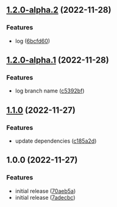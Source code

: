 ## [1.2.0-alpha.2](https://github.com/RimacTechnology/semantic-release-s3/compare/v1.2.0-alpha.1...v1.2.0-alpha.2) (2022-11-28)


### Features

* log ([6bcfd60](https://github.com/RimacTechnology/semantic-release-s3/commit/6bcfd60a8a434133d93db3b29a7ae334a4235a36))

## [1.2.0-alpha.1](https://github.com/RimacTechnology/semantic-release-s3/compare/v1.1.0...v1.2.0-alpha.1) (2022-11-28)


### Features

* log branch name ([c5392bf](https://github.com/RimacTechnology/semantic-release-s3/commit/c5392bf98276c31c27fcf1a5f4496ed1bde5952e))

## [1.1.0](https://github.com/RimacTechnology/semantic-release-s3/compare/v1.0.0...v1.1.0) (2022-11-27)


### Features

* update dependencies ([c185a2d](https://github.com/RimacTechnology/semantic-release-s3/commit/c185a2dfbdb3e75e83a6b0a55bec819c582722b7))

## 1.0.0 (2022-11-27)


### Features

* initial release ([70aeb5a](https://github.com/RimacTechnology/semantic-release-s3/commit/70aeb5a151cba6dcd18e46c19f906890a497a9c5))
* initial release ([7adecbc](https://github.com/RimacTechnology/semantic-release-s3/commit/7adecbc2a99d9c7b94deb1e7f1c3a0dc4ebfe669))
